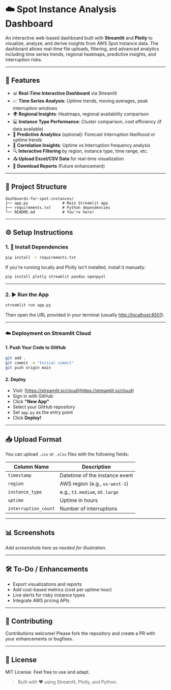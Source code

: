 
# ☁️ Spot Instance Analysis Dashboard

An interactive web-based dashboard built with **Streamlit** and **Plotly** to visualize, analyze, and derive insights from AWS Spot Instance data. The dashboard allows real-time file uploads, filtering, and advanced analytics including time series trends, regional heatmaps, predictive insights, and interruption risks.

---

## 🚀 Features

- 📊 **Real-Time Interactive Dashboard** via Streamlit  
- 📈 **Time Series Analysis**: Uptime trends, moving averages, peak interruption windows  
- 🌍 **Regional Insights**: Heatmaps, regional availability comparison  
- 💻 **Instance Type Performance**: Cluster comparison, cost efficiency (if data available)  
- 🤖 **Predictive Analytics** (optional): Forecast interruption likelihood or uptime trends  
- 🧠 **Correlation Insights**: Uptime vs Interruption frequency analysis  
- 🔍 **Interactive Filtering** by region, instance type, time range, etc.  
- 📤 **Upload Excel/CSV Data** for real-time visualization  
- 📎 **Download Reports** (Future enhancement)  

---

## 📂 Project Structure

```
dashboards-for-spot-instances/
├── app.py               # Main Streamlit app
├── requirements.txt     # Python dependencies
└── README.md            # You're here!
```

---

## ⚙️ Setup Instructions

### 1. 🔧 Install Dependencies

```bash
pip install -r requirements.txt
```

If you're running locally and Plotly isn't installed, install it manually:

```bash
pip install plotly streamlit pandas openpyxl
```

---

### 2. ▶️ Run the App

```bash
streamlit run app.py
```

Then open the URL provided in your terminal (usually [http://localhost:8501](http://localhost:8501)).

---

### ☁️ Deployment on Streamlit Cloud

#### 1. Push Your Code to GitHub

```bash
git add .
git commit -m "Initial commit"
git push origin main
```

#### 2. Deploy

- Visit: [https://streamlit.io/cloud](https://streamlit.io/cloud)
- Sign in with GitHub
- Click **"New App"**
- Select your GitHub repository
- Set `app.py` as the entry point
- Click **Deploy!**

---

## 📥 Upload Format

You can upload `.csv` or `.xlsx` files with the following fields:

| Column Name        | Description                                |
|--------------------|--------------------------------------------|
| `timestamp`        | Datetime of the instance event             |
| `region`           | AWS region (e.g., `us-west-1`)             |
| `instance_type`    | e.g., `t3.medium`, `m5.large`              |
| `uptime`           | Uptime in hours                            |
| `interruption_count` | Number of interruptions                  |

---

## 📊 Screenshots

_Add screenshots here as needed for illustration._

---

## 🛠️ To-Do / Enhancements

- Export visualizations and reports
- Add cost-based metrics (cost per uptime hour)
- Live alerts for risky instance types
- Integrate AWS pricing APIs

---

## 🧠 Contributing

Contributions welcome! Please fork the repository and create a PR with your enhancements or bugfixes.

---

## 📄 License

MIT License. Feel free to use and adapt.

> Built with ❤️ using Streamlit, Plotly, and Python.
